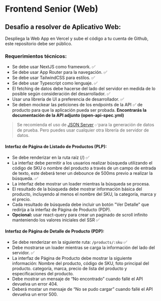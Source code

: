 # Frontend Senior (Web)

## Desafio a resolver de Aplicativo Web:

Despliega la Web App en Vercel y sube el código a tu cuenta de Github, este repositorio debe ser público.

### Requerimientos técnicos:

- Se debe usar NextJS como framework. ✅
- Se debe usar App Router para la navegación. ✅
- Se debe usar TailwindCSS para estilos. ✅
- Se debe usar Typescript como lenguaje. ✅
- El fetching de datos debe hacerse del lado del servidor en medida de lo posible según consideración del desarrollador. ✅
- Usar una librería de UI a preferencia de desarrollador. ✅
- Se deben mockear las peticiones de los endpoints de la API ✅ de producto para que la aplicación pueda ser probada. **Encontrarás la documentación de la API adjunto (open-api-spec.yml)**

> Se recomienda el uso de [JSON Server](https://www.npmjs.com/package/json-server) ✅para la generación de datos de prueba. Pero puedes usar cualquier otra librería de servidor de datos.

#### Interfaz de Página de Listado de Productos (PLP):

- Se debe renderizar en la ruta raíz (/) ✅
- La interfaz debe permitir a los usuarios realizar búsqueda utilizando el código de SKU o nombre del producto a través de un campo de entrada de texto, este deberá tener un debounce de 500ms previo a realizar la búsqueda. ✅
- La interfaz debe mostrar un loader mientras la búsqueda se procesa.
- El resultado de la búsqueda debe mostrar información básica del producto, incluyendo al menos el nombre del SKU, la categoría, marca y el precio.
- Cada resultado de búsqueda debe incluir un botón "Ver Detalle" que redirija a la interfaz de Página de Producto (PDP).
- **Opcional:** usar react-query para crear un paginado de scroll infinito manteniendo los valores iniciales del SSR ✅

#### Interfaz de Página de Detalle de Producto (PDP):

- Se debe renderizar en la siguiente ruta: `/products/:sku` ✅
- Debe mostrarse un loader mientras se carga la información del lado del servidor. ✅
- La interfaz de Página de Producto debe mostrar la siguiente información:
  Nombre del producto, código de SKU, foto principal del producto.
  categoría, marca, precio de lista del producto y especificaciones del producto.
- Debe mostrar un mensaje de “No encontrado” cuando fallé el API devuelva un error 404.
- Deberá mostar un mensaje de “No se pudo cargar” cuando fallé el API devuelva un error 500.
